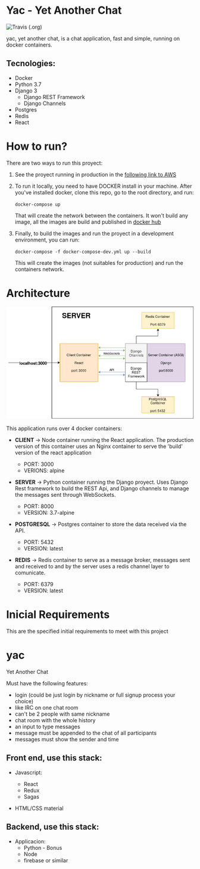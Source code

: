 
# Yac - Yet Another Chat

![Travis (.org)](https://img.shields.io/travis/edraobdu/yac_test?logo=travis&style=flat-square) 

yac, yet another chat, is a chat application, fast and simple, running on docker containers.

## Tecnologies:
- Docker
- Python 3.7
- Django 3
  - Django REST Framework
  - Django Channels
- Postgres
- Redis
- React

# How to run?

There are two ways to run this proyect:

1. See the proyect running in production in the [following link to AWS](https.aws.amazon.com)

2. To run it locally, you need to have DOCKER  install in your machine. After you've installed docker, clone this repo, go to the root directory, and run:

    ```docker-compose up```

    That will create the network between the containers. It won't build any image, all the images are build and published in [docker hub](https://hub.docker.com)

3. Finally, to build the images and run the proyect in a development environment, you can run:

    ```docker-compose -f docker-compose-dev.yml up --build```

    This will create the images (not suitables for production) and run the containers network.

# Architecture

![YAC Architecture](.github/YacTestArchitecture.png)

This application runs over 4 docker containers:

- **CLIENT** -> Node container running the React application. The production version of this container uses an Nginx container to serve the 'build' version of the react application

    - PORT: 3000
    - VERIONS: alpine

- **SERVER** -> Python container running the Django proyect. Uses Django Rest framework to build the REST Api, and Django channels to manage the messages sent through WebSockets.

    - PORT: 8000
    - VERSION: 3.7-alpine

- **POSTGRESQL** -> Postgres container to store the data received via the API.

    - PORT: 5432
    - VERSION: latest

- **REDIS** -> Redis container to serve as a message broker, messages sent and received to and by the server uses a redis channel layer to comunicate.

    - PORT: 6379
    - VERSION: latest


# Inicial Requirements
This are the specified initial requirements to meet with this project
# yac
Yet Another Chat


Must have the following features:
* login (could be just login by nickname or full signup process your choice)
* like IRC on one chat room
* can't be 2 people with same nickname
* chat room with the whole history
* an input to type messages
* message must be appended to the chat of all participants
* messages must show the sender and time


## Front end, use this stack:
* Javascript:
  * React
  * Redux
  * Sagas
  
* HTML/CSS material

## Backend, use this stack:
* Applicacion:  
  * Python - Bonus
  * Node
  * firebase or similar
